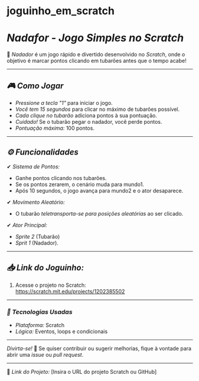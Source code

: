 # joguinho_em_scratch
# *Nadafor - Jogo Simples no Scratch*  

🦈 *Nadador* é um jogo rápido e divertido desenvolvido no *Scratch*, onde o objetivo é marcar pontos clicando em tubarões antes que o tempo acabe!  

---

## *🎮 Como Jogar*  
- *Pressione a tecla "1"* para iniciar o jogo.  
- *Você tem 15 segundos* para clicar no máximo de tubarões possível.  
- *Cada clique no tubarão* adiciona pontos à sua pontuação.  
- *Cuidado!* Se o tubarão pegar o nadador, você perde pontos.  
- *Pontuação máxima:* 100 pontos.  

---

## *⚙️ Funcionalidades*  
✔ *Sistema de Pontos:*  
   - Ganhe pontos clicando nos tubarões.  
   - Se os pontos zerarem, o cenário muda para mundo1.  
   - Após 10 segundos, o jogo avança para mundo2 e o ator desaparece.  

✔ *Movimento Aleatório:*  
   - O tubarão *teletransporta-se para posições aleatórias* ao ser clicado.  

✔ *Ator Principal:*  
   - *Sprite 2* (Tubarão)  
   - *Sprit 1* (Nadador).  

--- 
## *📥 Link do Joguinho:*  
1. Acesse o projeto no Scratch: https://scratch.mit.edu/projects/1202385502  
---

### *📌 Tecnologias Usadas*  
- *Plataforma:* Scratch  
- *Lógica:* Eventos, loops e condicionais  

---

*Divirta-se!* 🎉 Se quiser contribuir ou sugerir melhorias, fique à vontade para abrir uma *issue* ou *pull request*.  

---  

🔗 *Link do Projeto:* [Insira o URL do projeto Scratch ou GitHub]  
